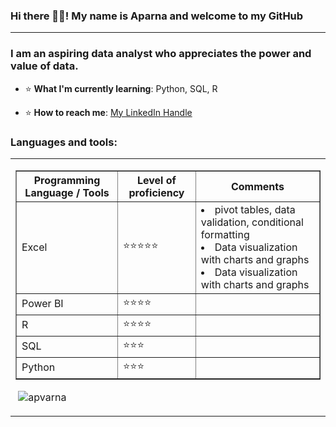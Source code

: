 ### Hi there 👋🏾! My name is Aparna and welcome to my GitHub
<hr>
<h3>I am an aspiring data analyst who appreciates the power and value of data. </h3>

- ⭐ **What I'm currently learning**: Python, SQL, R

- ⭐ **How to reach me**: [My LinkedIn Handle](www.linkedin.com/in/aparna-varma)


<h3 align="left">Languages and tools:</h3>

<table cellspacing = "10">
  <tr>
    <td>  <table border = "1">
      <th> Programming Language / Tools </th>
      <th> Level of proficiency </th>
      <th> Comments </th>
        <tr>
            <td>Excel</td>
            <td>⭐️⭐️⭐️⭐️⭐️</td>
            <td>   <li> pivot tables, data validation, conditional formatting </li> 
                    <li> Data visualization with charts and graphs </li> 
                    <li> Data visualization with charts and graphs </li>     </td>
          </tr>
        <tr>
          <td>Power BI</td>
          <td>⭐️⭐⭐️⭐️</td>
          <td>       </td>
        </tr>
        <tr>
          <td>R</td>
          <td>⭐️⭐️⭐️⭐️</td>
          <td>       </td>
        </tr>
        <tr>
          <td>SQL</td>
          <td>⭐️⭐️⭐️</td>
          <td>       </td>
        </tr>
        <tr>
          <td>Python</td>
          <td>⭐️⭐️⭐️</td>
          <td>       </td>
        </tr>
      </table>

    
<p>&nbsp;<img align="center" src="https://github-readme-stats.vercel.app/api?username=apvarna&show_icons=true&theme=tokyonight&hide_border=true&locale=en" alt="apvarna" /></p>


